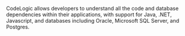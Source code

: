 CodeLogic allows developers to understand all the code and database dependencies within their applications, with support for Java, .NET, Javascript, and databases including Oracle, Microsoft SQL Server, and Postgres.
